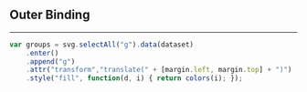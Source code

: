 ## Outer Binding

***

```javascript
var groups = svg.selectAll("g").data(dataset)
    .enter()
    .append("g")
    .attr("transform","translate(" + [margin.left, margin.top] + ")")
    .style("fill", function(d, i) { return colors(i); });
```

